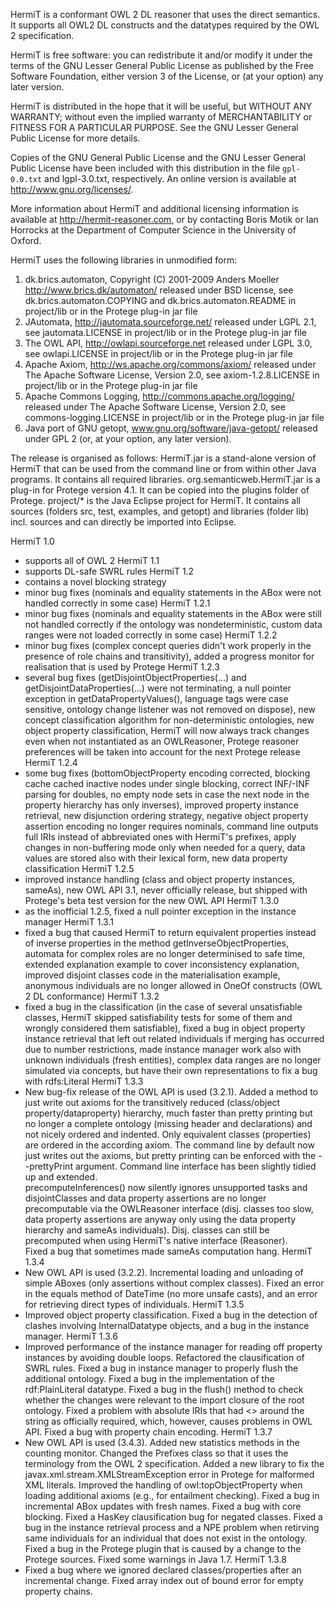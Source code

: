 HermiT is a conformant OWL 2 DL reasoner that uses the direct semantics. It
supports all OWL2 DL constructs and the datatypes required by the OWL
2 specification.  

HermiT is free software: you can redistribute it and/or modify
it under the terms of the GNU Lesser General Public License as published by
the Free Software Foundation, either version 3 of the License, or
(at your option) any later version.
   
HermiT is distributed in the hope that it will be useful,
but WITHOUT ANY WARRANTY; without even the implied warranty of
MERCHANTABILITY or FITNESS FOR A PARTICULAR PURPOSE.  See the
GNU Lesser General Public License for more details.
   
Copies of the GNU General Public License and the GNU Lesser General Public 
License have been included with this distribution in the file `gpl-0.0.txt` and 
lgpl-3.0.txt, respectively. An online version is available at
<http://www.gnu.org/licenses/>.

More information about HermiT and additional licensing information is
available at <http://hermit-reasoner.com>, or by contacting Boris Motik or 
Ian Horrocks at the Department of Computer Science in the University of Oxford.

HermiT uses the following libraries in unmodified form:

1) dk.brics.automaton, Copyright (C) 2001-2009 Anders Moeller
   http://www.brics.dk/automaton/
   released under BSD license, see dk.brics.automaton.COPYING and 
   dk.brics.automaton.README in project/lib or in the Protege 
   plug-in jar file 
2) JAutomata, 
   http://jautomata.sourceforge.net/
   released under LGPL 2.1, see jautomata.LICENSE in project/lib or 
   in the Protege plug-in jar file
3) The OWL API, 
   http://owlapi.sourceforge.net
   released under LGPL 3.0, see owlapi.LICENSE in project/lib or in 
   the Protege plug-in jar file
4) Apache Axiom,
   http://ws.apache.org/commons/axiom/ 
   released under The Apache Software License, Version 2.0, see 
   axiom-1.2.8.LICENSE in project/lib or in the Protege plug-in jar 
   file
5) Apache Commons Logging,
   http://commons.apache.org/logging/ 
   released under The Apache Software License, Version 2.0, see 
   commons-logging.LICENSE in project/lib or in the Protege 
   plug-in jar file
6) Java port of GNU getopt,
   www.gnu.org/software/java-getopt/
   released under GPL 2 (or, at your option, any later version).

The release is organised as follows:
HermiT.jar is a stand-alone version of HermiT that can be used from the command 
line or from within other Java programs. It contains all required libraries.
org.semanticweb.HermiT.jar is a plug-in for Protege version 4.1. It can be copied 
into the plugins folder of Protege. 
project/* is the Java Eclipse project for HermiT. It contains all sources 
(folders src, test, examples, and getopt) and libraries (folder lib) incl. sources 
and can directly be imported into Eclipse.  

HermiT 1.0 
- supports all of OWL 2
HermiT 1.1 
- supports DL-safe SWRL rules
HermiT 1.2 
- contains a novel blocking strategy
- minor bug fixes (nominals and equality statements in the ABox were not handled 
  correctly in some case)
HermiT 1.2.1 
- minor bug fixes (nominals and equality statements in the ABox were still not 
  handled correctly if the ontology was nondeterministic, custom data ranges were not 
  loaded correctly in some case)
HermiT 1.2.2
- minor bug fixes (complex concept queries didn't work properly in the 
  presence of role chains and transitivity), added a progress monitor for realisation
  that is used by Protege
HermiT 1.2.3
- several bug fixes (getDisjointObjectProperties(...) and 
  getDisjointDataProperties(...) were not terminating, a null pointer exception in 
  getDataPropertyValues(), language tags were case sensitive, ontology change listener 
  was not removed on dispose), new concept classification algorithm for 
  non-deterministic ontologies, new object property classification, HermiT will now 
  always track changes even when not instantiated as an OWLReasoner, Protege reasoner 
  preferences will be taken into account for the next Protege release   
HermiT 1.2.4
- some bug fixes (bottomObjectProperty encoding corrected, blocking cache cached 
  inactive nodes under single blocking, correct INF/-INF parsing for doubles, no empty 
  node sets in case the next node in the property hierarchy has only inverses), 
  improved property instance retrieval, new disjunction ordering strategy, negative 
  object property assertion encoding no longer requires nominals, command line 
  outputs full IRIs instead of abbreviated ones with HermiT's prefixes, apply changes 
  in non-buffering mode only when needed for a query, data values are stored also 
  with their lexical form, new data property classification
HermiT 1.2.5
- improved instance handling (class and object property instances, sameAs), new OWL 
  API 3.1, never officially release, but shipped with Protege's beta test version
  for the new OWL API 
HermiT 1.3.0
- as the inofficial 1.2.5, fixed a null pointer exception in the instance manager
HermiT 1.3.1
- fixed a bug that caused HermiT to return equivalent properties instead of inverse 
  properties in the method getInverseObjectProperties, automata for complex roles 
  are no longer determinised to safe time, extended explanation example to cover
  inconsistency explanation, improved disjoint classes code in the materialisation 
  example, anonymous individuals are no longer allowed in OneOf constructs (OWL 2 
  DL conformance)
HermiT 1.3.2
- fixed a bug in the classification (in the case of several unsatisfiable classes, 
  HermiT skipped satisfiability tests for some of them and wrongly considered them 
  satisfiable), fixed a bug in object property instance retrieval that left out 
  related individuals if merging has occurred due to number restrictions, made 
  instance manager work also with unknown individuals (fresh entities), complex 
  data ranges are no longer simulated via concepts, but have their own 
  representations to fix a bug with rdfs:Literal
HermiT 1.3.3
- New bug-fix release of the OWL API is used (3.2.1). Added a method to just write 
  out axioms for the transitively reduced (class/object property/dataproperty) 
  hierarchy, much faster than pretty printing but no longer a complete ontology 
  (missing header and declarations) and not nicely ordered and indented. Only 
  equivalent classes (properties) are ordered in the according axiom. The 
  command line by default now just writes out the axioms, but pretty printing can 
  be enforced with the --prettyPrint argument. Command line interface has been 
  slightly tidied up and extended.  
  precomputeInferences() now silently ignores unsupported tasks and disjointClasses 
  and data property assertions are no longer precomputable via the OWLReasoner 
  interface (disj. classes too slow, data property assertions are anyway only using 
  the data property hierarchy and sameAs individuals). Disj. classes can still be 
  precomputed when using HermiT's native interface (Reasoner).    
  Fixed a bug that sometimes made sameAs computation hang.
HermiT 1.3.4
- New OWL API is used (3.2.2). Incremental loading and unloading of simple ABoxes
  (only assertions without complex classes). Fixed an error in the equals method 
  of DateTime (no more unsafe casts), and an error for retrieving direct types of 
  individuals. 
HermiT 1.3.5
- Improved object property classification. Fixed a bug in the detection of clashes 
  involving InternalDatatype objects, and a bug in the instance manager.
HermiT 1.3.6
- Improved performance of the instance manager for reading off property instances 
  by avoiding double loops. Refactored the clausification of SWRL rules. Fixed a bug 
  in instance manager to properly flush the additional ontology. Fixed a bug in the 
  implementation of the rdf:PlainLiteral datatype. Fixed a bug in the flush() method 
  to check whether the changes were relevant to the import closure of the root ontology. 
  Fixed a problem with absolute IRIs that had <> around the string as officially required, 
  which, however, causes problems in OWL API. Fixed a bug with property chain encoding.
HermiT 1.3.7
- New OWL API is used (3.4.3). Added new statistics methods in the counting monitor. 
  Changed the Prefixes class so that it uses the terminology from the OWL 2 specification. 
  Added a new library to fix the javax.xml.stream.XMLStreamException error in Protege for 
  malformed XML literals. Improved the handling of owl:topObjectProperty when loading 
  additional axioms (e.g., for entailment checking). Fixed a bug in incremental ABox 
  updates with fresh names. Fixed a bug with core blocking. Fixed a HasKey clausification 
  bug for negated classes. Fixed a bug in the instance retrieval process and a NPE problem 
  when retirving same individuals for an individual that does not exist in the ontology. 
  Fixed a bug in the Protege plugin that is caused by a change to the Protege sources.
  Fixed some warnings in Java 1.7.
HermiT 1.3.8
- Fixed a bug where we ignored declared classes/properties after an incremental change. 
  Fixed array index out of bound error for empty property chains.
  
  